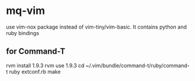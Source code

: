 mq-vim
======

use vim-nox package instead of vim-tiny/vim-basic. It contains python and ruby bindings

for Command-T
-------------
rvm install 1.9.3
rvm use 1.9.3
cd ~/.vim/bundle/command-t/ruby/command-t
ruby extconf.rb
make
